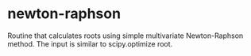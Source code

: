 # newton-raphson
Routine that calculates roots using simple multivariate Newton-Raphson method. The input is similar to scipy.optimize root.
